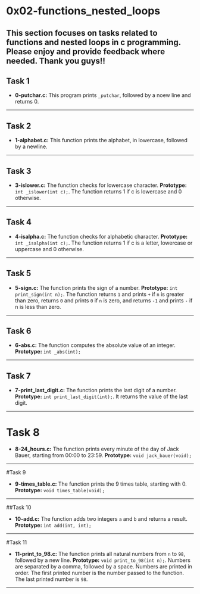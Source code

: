 # 0x02-functions_nested_loops
This section focuses on tasks related to functions and nested loops in c programming. Please enjoy and provide feedback where needed. Thank you guys!!
------------------------------------------
## Task 1
+ **0-putchar.c:** This program prints `_putchar`, followed by a noew line and returns  0.
--------------------------------------------
## Task 2
+ **1-alphabet.c:** This function prints the alphabet, in lowercase, followed by a newline.
-----------------------------------------------
## Task 3
+ **3-islower.c:** The function checks for lowercase character. **Prototype:** `int _islower(int c);`. The function returns 1 if c is lowercase and 0 otherwise.
------------------------------------
## Task 4
+ **4-isalpha.c:** The function checks for alphabetic character. **Prototype:** `int _isalpha(int c);`. The function returns 1 if c is a letter, lowercase or uppercase and 0 otherwise.
----------------------------------
## Task 5
+ **5-sign.c:** The function prints the sign of a number. **Prototype:** `int print_sign(int n);`. The function returns `1` and prints `+` if `n` is greater than zero, returns `0` and prints `0` if `n` is zero, and returns `-1` and prints `-` if n is less than zero.
------------------
## Task 6
+ **6-abs.c:** The function computes the absolute value of an integer. **Prototype:** `int _abs(int);`
------------------------------------------
## Task 7
+ **7-print_last_digit.c:** The function prints the last digit of a number. **Prototype:** `int print_last_digit(int);`. It returns the value of the last digit.
----------------------------------------------
# Task 8
+ **8-24_hours.c:** The function prints every minute of the day of Jack Bauer, starting from 00:00 to 23:59. **Prototype:** `void jack_bauer(void);`
----------------------------------------------
#Task 9
+ **9-times_table.c:** The function prints the 9 times table, starting with 0. **Prototype:** `void times_table(void);`
-----------------------------------------
##Task 10
+ **10-add.c:** The function adds two integers `a` and `b` and returns a result. **Prototype:** `int add(int, int);`
--------------------------------------------
#Task 11
+ **11-print_to_98.c:** The function prints all natural numbers from `n` to `98`, followed by a new line. **Prototype:** `void print_to_98(int n);`. Numbers are separated by a comma, followed by a space. Numbers are printed in order. The first printed number is the number passed to the function. The last printed number is `98`. 
--------------------------------------------------

